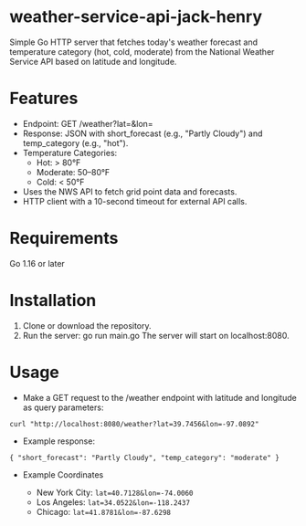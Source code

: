 # weather-service-api-jack-henry
Simple Go HTTP server that fetches today's weather forecast and temperature category (hot, cold, moderate) from the National Weather Service API based on latitude and longitude.

# Features
- Endpoint: GET /weather?lat=<latitude>&lon=<longitude>
- Response: JSON with short_forecast (e.g., "Partly Cloudy") and temp_category (e.g., "hot").
- Temperature Categories:
   - Hot: > 80°F
   - Moderate: 50–80°F
   - Cold: < 50°F
- Uses the NWS API to fetch grid point data and forecasts.
- HTTP client with a 10-second timeout for external API calls.

# Requirements
Go 1.16 or later

# Installation
1. Clone or download the repository.
2. Run the server: go run main.go
The server will start on localhost:8080.

# Usage
- Make a GET request to the /weather endpoint with latitude and longitude as query parameters:

`curl "http://localhost:8080/weather?lat=39.7456&lon=-97.0892"`

- Example response:

`{
  "short_forecast": "Partly Cloudy",
  "temp_category": "moderate"
}`

- Example Coordinates

  - New York City: `lat=40.7128&lon=-74.0060`
  - Los Angeles: `lat=34.0522&lon=-118.2437`
  - Chicago: `lat=41.8781&lon=-87.6298`


